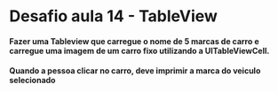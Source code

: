 # Desafio aula 14 - TableView

#### Fazer uma Tableview que carregue o nome de 5 marcas de carro e carregue uma imagem de um carro fixo utilizando a UITableViewCell. 
#### Quando a pessoa clicar no carro, deve imprimir a marca do veiculo selecionado
